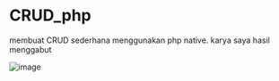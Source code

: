 # CRUD_php
membuat CRUD sederhana menggunakan php native. karya saya hasil menggabut

![image](https://github.com/Ignasiussigit/CRUD_php/assets/81865062/97441060-90e1-4071-b895-abc3f757bb82)


